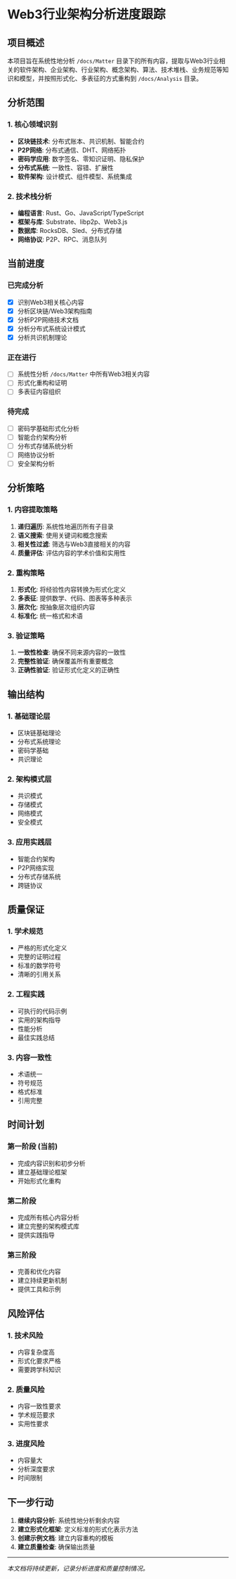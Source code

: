 # Web3行业架构分析进度跟踪

## 项目概述

本项目旨在系统性地分析 `/docs/Matter` 目录下的所有内容，提取与Web3行业相关的软件架构、企业架构、行业架构、概念架构、算法、技术堆栈、业务规范等知识和模型，并按照形式化、多表征的方式重构到 `/docs/Analysis` 目录。

## 分析范围

### 1. 核心领域识别

- **区块链技术**: 分布式账本、共识机制、智能合约
- **P2P网络**: 分布式通信、DHT、网络拓扑
- **密码学应用**: 数字签名、零知识证明、隐私保护
- **分布式系统**: 一致性、容错、扩展性
- **软件架构**: 设计模式、组件模型、系统集成

### 2. 技术栈分析

- **编程语言**: Rust、Go、JavaScript/TypeScript
- **框架与库**: Substrate、libp2p、Web3.js
- **数据库**: RocksDB、Sled、分布式存储
- **网络协议**: P2P、RPC、消息队列

## 当前进度

### 已完成分析

- [x] 识别Web3相关核心内容
- [x] 分析区块链/Web3架构指南
- [x] 分析P2P网络技术文档
- [x] 分析分布式系统设计模式
- [x] 分析共识机制理论

### 正在进行

- [ ] 系统性分析 `/docs/Matter` 中所有Web3相关内容
- [ ] 形式化重构和证明
- [ ] 多表征内容组织

### 待完成

- [ ] 密码学基础形式化分析
- [ ] 智能合约架构分析
- [ ] 分布式存储系统分析
- [ ] 网络协议分析
- [ ] 安全架构分析

## 分析策略

### 1. 内容提取策略

1. **递归遍历**: 系统性地遍历所有子目录
2. **语义搜索**: 使用关键词和概念搜索
3. **相关性过滤**: 筛选与Web3直接相关的内容
4. **质量评估**: 评估内容的学术价值和实用性

### 2. 重构策略

1. **形式化**: 将经验性内容转换为形式化定义
2. **多表征**: 提供数学、代码、图表等多种表示
3. **层次化**: 按抽象层次组织内容
4. **标准化**: 统一格式和术语

### 3. 验证策略

1. **一致性检查**: 确保不同来源内容的一致性
2. **完整性验证**: 确保覆盖所有重要概念
3. **正确性验证**: 验证形式化定义的正确性

## 输出结构

### 1. 基础理论层

- 区块链基础理论
- 分布式系统理论
- 密码学基础
- 共识理论

### 2. 架构模式层

- 共识模式
- 存储模式
- 网络模式
- 安全模式

### 3. 应用实践层

- 智能合约架构
- P2P网络实现
- 分布式存储系统
- 跨链协议

## 质量保证

### 1. 学术规范

- 严格的形式化定义
- 完整的证明过程
- 标准的数学符号
- 清晰的引用关系

### 2. 工程实践

- 可执行的代码示例
- 实用的架构指导
- 性能分析
- 最佳实践总结

### 3. 内容一致性

- 术语统一
- 符号规范
- 格式标准
- 引用完整

## 时间计划

### 第一阶段 (当前)

- 完成内容识别和初步分析
- 建立基础理论框架
- 开始形式化重构

### 第二阶段

- 完成所有核心内容分析
- 建立完整的架构模式库
- 提供实践指导

### 第三阶段

- 完善和优化内容
- 建立持续更新机制
- 提供工具和示例

## 风险评估

### 1. 技术风险

- 内容复杂度高
- 形式化要求严格
- 需要跨学科知识

### 2. 质量风险

- 内容一致性要求
- 学术规范要求
- 实用性要求

### 3. 进度风险

- 内容量大
- 分析深度要求
- 时间限制

## 下一步行动

1. **继续内容分析**: 系统性地分析剩余内容
2. **建立形式化框架**: 定义标准的形式化表示方法
3. **创建示例文档**: 建立内容重构的模板
4. **建立质量检查**: 确保输出质量

---

*本文档将持续更新，记录分析进度和质量控制情况。*
